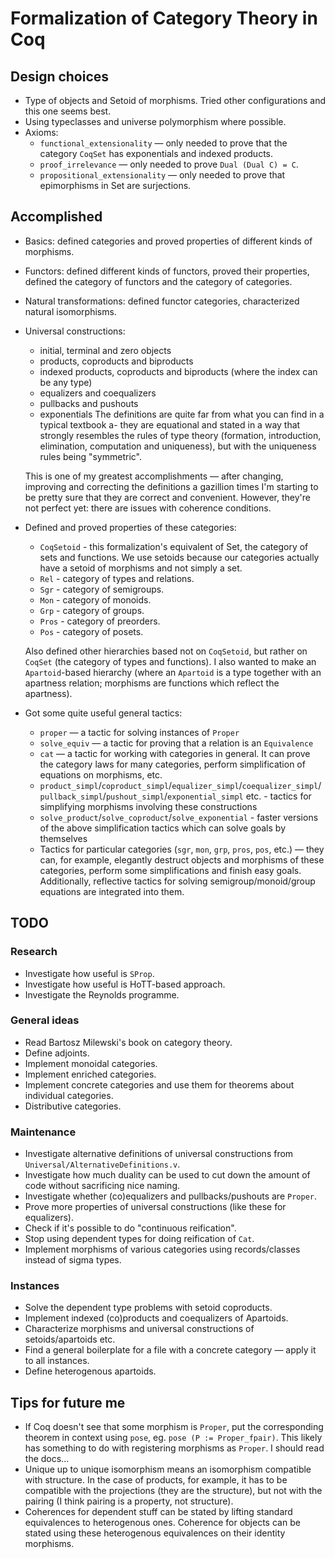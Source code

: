 # Formalization of Category Theory in Coq

## Design choices
* Type of objects and Setoid of morphisms. Tried other configurations and this one seems best.
* Using typeclasses and universe polymorphism where possible.
* Axioms:
  - `functional_extensionality` — only needed to prove that the category `CoqSet` has exponentials and indexed products.
  - `proof_irrelevance` — only needed to prove `Dual (Dual C) = C`.
  - `propositional_extensionality` — only needed to prove that epimorphisms in Set are surjections.

## Accomplished
* Basics: defined categories and proved properties of different kinds of morphisms.
* Functors: defined different kinds of functors, proved their properties, defined the category of functors and the category of categories.
* Natural transformations: defined functor categories, characterized natural isomorphisms.
* Universal constructions:
  - initial, terminal and zero objects
  - products, coproducts and biproducts
  - indexed products, coproducts and biproducts (where the index can be any type)
  - equalizers and coequalizers
  - pullbacks and pushouts
  - exponentials
  The definitions are quite far from what you can find in a typical textbook a- they are equational and stated in a way that strongly resembles the rules of type theory (formation, introduction, elimination, computation and uniqueness), but with the uniqueness rules being "symmetric".

  This is one of my greatest accomplishments — after changing, improving and correcting the definitions a gazillion times I'm starting to be pretty sure that they are correct and convenient. However, they're not perfect yet: there are issues with coherence conditions.
* Defined and proved properties of these categories:
  - `CoqSetoid` - this formalization's equivalent of Set, the category of sets and functions. We use setoids because our categories actually have a setoid of morphisms and not simply a set.
  - `Rel` - category of types and relations.
  - `Sgr` - category of semigroups.
  - `Mon` - category of monoids.
  - `Grp` - category of groups.
  - `Pros` - category of preorders.
  - `Pos` - category of posets.

  Also defined other hierarchies based not on `CoqSetoid`, but rather on `CoqSet` (the category of types and functions). I also wanted to make an `Apartoid`-based hierarchy (where an `Apartoid` is a type together with an apartness relation; morphisms are functions which reflect the apartness).
* Got some quite useful general tactics:
  - `proper` — a tactic for solving instances of `Proper`
  - `solve_equiv` —  a tactic for proving that a relation is an `Equivalence`
  - `cat` — a tactic for working with categories in general. It can prove the category laws for many categories, perform simplification of equations on morphisms, etc.
  - `product_simpl`/`coproduct_simpl`/`equalizer_simpl`/`coequalizer_simpl`/`pullback_simpl`/`pushout_simpl`/`exponential_simpl` etc. - tactics for simplifying morphisms involving these constructions
  - `solve_product`/`solve_coproduct`/`solve_exponential` - faster versions of the above simplification tactics which can solve goals by themselves
  - Tactics for particular categories (`sgr`, `mon`, `grp`, `pros`, `pos`, etc.) — they can, for example, elegantly destruct objects and morphisms of these categories, perform some simplifications and finish easy goals. Additionally, reflective tactics for solving semigroup/monoid/group equations are integrated into them.

## TODO

### Research
* Investigate how useful is `SProp`.
* Investigate how useful is HoTT-based approach.
* Investigate the Reynolds programme.

### General ideas
* Read Bartosz Milewski's book on category theory.
* Define adjoints.
* Implement monoidal categories.
* Implement enriched categories.
* Implement concrete categories and use them for theorems about individual categories.
* Distributive categories.

### Maintenance
* Investigate alternative definitions of universal constructions from `Universal/AlternativeDefinitions.v`.
* Investigate how much duality can be used to cut down the amount of code without sacrificing nice naming.
* Investigate whether (co)equalizers and pullbacks/pushouts are `Proper`.
* Prove more properties of universal constructions (like these for equalizers).
* Check if it's possible to do "continuous reification".
* Stop using dependent types for doing reification of `Cat`.
* Implement morphisms of various categories using records/classes instead of sigma types.

### Instances
* Solve the dependent type problems with setoid coproducts.
* Implement indexed (co)products and coequalizers of Apartoids.
* Characterize morphisms and universal constructions of setoids/apartoids etc.
* Find a general boilerplate for a file with a concrete category — apply it to all instances.
* Define heterogenous apartoids.

## Tips for future me
* If Coq doesn't see that some morphism is `Proper`, put the corresponding theorem in context using `pose`, eg. `pose (P := Proper_fpair)`. This likely has something to do with registering morphisms as `Proper`. I should read the docs...
* Unique up to unique isomorphism means an isomorphism compatible with structure. In the case of products, for example, it has to be compatible with the projections (they are the structure), but not with the pairing (I think pairing is a property, not structure).
* Coherences for dependent stuff can be stated by lifting standard equivalences to heterogenous ones. Coherence for objects can be stated using these heterogenous equivalences on their identity morphisms.